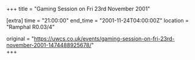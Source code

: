 +++
title = "Gaming Session on Fri 23rd November 2001"

[extra]
time = "21:00:00"
end_time = "2001-11-24T04:00:00Z"
location = "Ramphal R0.03/4"

original = "https://uwcs.co.uk/events/gaming-session-on-fri-23rd-november-2001-1474488925678/"    
+++



